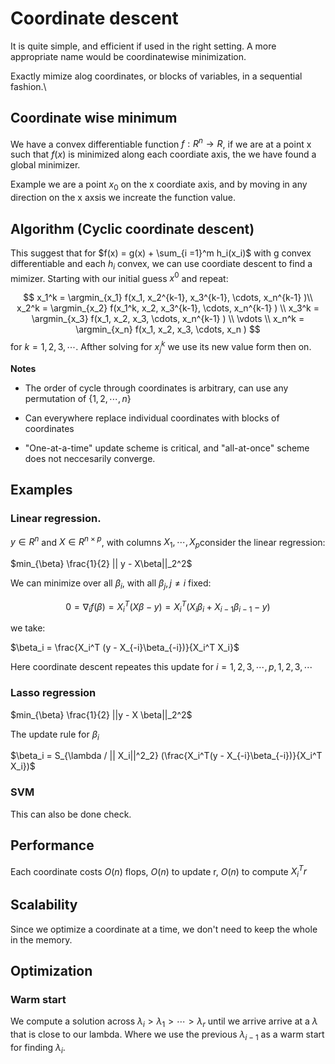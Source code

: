 # Coordinate descent

It is quite simple, and efficient if used in the right setting. A more appropriate name would be coordinatewise minimization.

Exactly mimize alog coordinates, or blocks of variables, in a sequential fashion.\

## Coordinate wise minimum

We have a convex differentiable function $f: R^n \rightarrow R$, if we are at a point x such that $f(x)$ is minimized along each coordiate axis, the we have found a global minimizer.

Example we are a point $x_0$ on the x coordiate axis, and by moving in any direction on the x axsis we increate the function value.

## Algorithm (Cyclic coordinate descent)

This suggest that for $f(x) = g(x) + \sum_{i =1}^m h_i(x_i)$ with g convex differentiable and each $h_i$ convex, we can use coordiate descent to find a mimizer. Starting with our initial guess $x^0$ and repeat:

$$
    x_1^k = \argmin_{x_1} f(x_1, x_2^{k-1}, x_3^{k-1}, \cdots, x_n^{k-1} )\\
    x_2^k = \argmin_{x_2} f(x_1^k, x_2, x_3^{k-1}, \cdots, x_n^{k-1} ) \\
    x_3^k = \argmin_{x_3} f(x_1, x_2, x_3, \cdots, x_n^{k-1} ) \\
    \vdots \\
    x_n^k = \argmin_{x_n} f(x_1, x_2, x_3, \cdots, x_n )
$$
for $k=1,2,3,\cdots$. Afther solving for $x_j^k$ we use its new value form then on.

**Notes**

- The order of cycle through coordinates is arbitrary, can use any permutation of $\{ 1,2,\cdots, n \}$

- Can everywhere replace individual coordinates with blocks of coordinates

- "One-at-a-time" update scheme is critical, and "all-at-once" scheme does not neccesarily converge.

## Examples

### Linear regression.

$y \in R^n$ and $X \in R^{n \times p}$, with  columns $X_1, \cdots, X_p​$ consider the linear regression:

$min_{\beta} \frac{1}{2} || y - X\beta||_2^2$

We can minimize over all $\beta_i$, with all $\beta_j, j \ne i$ fixed:

$$0 = \nabla_i f(\beta) = X_i^T (X\beta - y)  = X_i^T (X_i \beta_i + X_{i-1}\beta_{i-1} - y)$$

we take:

$\beta_i = \frac{X_i^T (y - X_{-i}\beta_{-i})}{X_i^T X_i}$

Here coordinate descent repeates this update for $i = 1,2,3, \cdots, p, 1,2,3, \cdots$

### Lasso regression

$min_{\beta} \frac{1}{2} ||y - X \beta||_2^2$

The update rule for $\beta_i$

$\beta_i = S_{\lambda / || X_i||^2_2} (\frac{X_i^T(y - X_{-i}\beta_{-i})}{X_i^T X_i})$

### SVM

This can also be done check.

## Performance

Each coordinate costs $O(n)$ flops, $O(n)$ to update r, $O(n)$ to compute $X_i^Tr$



## Scalability

Since we optimize a coordinate at a time, we don't need to keep the whole in the memory.



## Optimization

### Warm start

We compute a solution across $\lambda_i > \lambda_1 > \cdots > \lambda_r$ until we arrive arrive at a $\lambda$ that is close to our lambda. Where we use the previous $\lambda_{i-1}$ as a warm start for finding $\lambda_i$. 